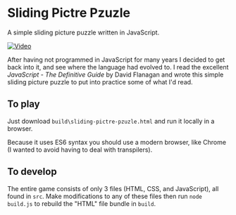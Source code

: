 # Sliding Pictre Pzuzle

A simple sliding picture puzzle written in JavaScript.

[![Video](https://img.youtube.com/vi/lIeSvnA4-NU/hqdefault.jpg)](https://www.youtube.com/embed/lIeSvnA4-NU)

After having not programmed in JavaScript for many years I decided to get back into it, and see where the language had evolved to. I read the excellent _JavaScript - The Definitive Guide_ by David Flanagan and wrote this simple sliding picture puzzle to put into practice some of what I'd read.

## To play

Just download `build\sliding-pictre-pzuzle.html` and run it locally in a browser.

Because it uses ES6 syntax you should use a modern browser, like Chrome (I wanted to avoid having to deal with transpilers). 

## To develop

The entire game consists of only 3 files (HTML, CSS, and JavaScript), all found in `src`. Make modifications to any of these files then run `node build.js` to rebuild the "HTML" file bundle in `build`. 

